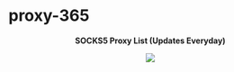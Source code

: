# proxy-365
<p align="center">
  <b>SOCKS5 Proxy List (Updates Everyday)</b>
</p>

<p align="center">
  <img src="https://github.com/manuGMG/proxy-365/blob/main/LOGO.png?raw=true"></img>
</p>

